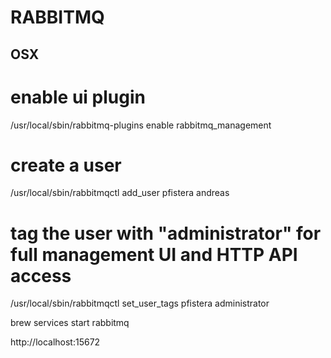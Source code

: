 # RABBITMQ


## OSX

# enable ui plugin
/usr/local/sbin/rabbitmq-plugins enable rabbitmq_management

# create a user
/usr/local/sbin/rabbitmqctl add_user pfistera andreas
# tag the user with "administrator" for full management UI and HTTP API access
/usr/local/sbin/rabbitmqctl set_user_tags pfistera administrator



brew services start rabbitmq

http://localhost:15672